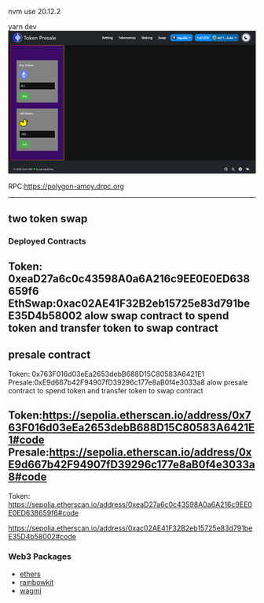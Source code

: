nvm use 20.12.2

yarn dev
![Image description](./public/presalescreen.png)

RPC:https://polygon-amoy.drpc.org	


---
## two token swap

### Deployed Contracts
Token: 0xeaD27a6c0c43598A0a6A216c9EE0E0ED638659f6
EthSwap:0xac02AE41F32B2eb15725e83d791beE35D4b58002
alow swap contract to spend token and transfer token to swap contract
---
## presale contract
Token: 0x763F016d03eEa2653debB688D15C80583A6421E1
Presale:0xE9d667b42F94907fD39296c177e8aB0f4e3033a8
alow presale contract to spend token and transfer token to swap contract

Token:https://sepolia.etherscan.io/address/0x763F016d03eEa2653debB688D15C80583A6421E1#code
Presale:https://sepolia.etherscan.io/address/0xE9d667b42F94907fD39296c177e8aB0f4e3033a8#code
---







Token: https://sepolia.etherscan.io/address/0xeaD27a6c0c43598A0a6A216c9EE0E0ED638659f6#code

https://sepolia.etherscan.io/address/0xac02AE41F32B2eb15725e83d791beE35D4b58002#code

### Web3 Packages

- [ethers](https://docs.ethers.org/v5/)
- [rainbowkit](https://www.rainbowkit.com)
- [wagmi](https://wagmi.sh)

